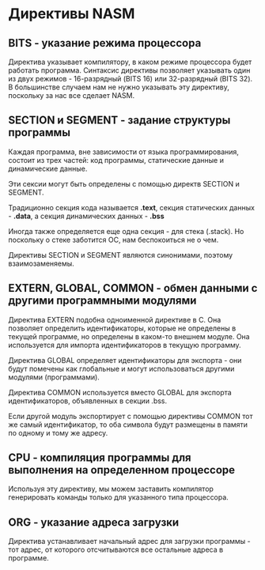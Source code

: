 # Директивы NASM

## BITS - указание режима процессора

Директива указывает компилятору, в каком режиме процессора будет работать программа. Синтаксис директивы позволяет указывать один из двух режимов - 16-разрядный (BITS 16) или 32-разрядный (BITS 32). В большинстве случаем нам не нужно указывать эту директиву, поскольку за нас все сделает NASM. 

## SECTION и SEGMENT - задание структуры программы

Каждая программа, вне зависимости от языка программирования, состоит из трех частей: код программы, статические данные и динамические данные.

Эти сексии могут быть определены с помощью директв SECTION и SEGMENT.

Традиционно секция кода называется **.text**, секция статических данных - **.data**, а секция динамических данных - **.bss**

Иногда также определяется еще одна секция - для стека (.stack). Но поскольку о стеке заботится ОС, нам беспокоиться не о чем.

Директивы SECTION и SEGMENT являются синонимами, поэтому взаимозаменяемы.

## EXTERN, GLOBAL, COMMON - обмен данными с другими программными модулями

Директива EXTERN подобна одноименной директиве в С. Она позволяет определить идентификаторы, которые не определены в текущей программе, но определены в каком-то внешнем модуле. Она используется для импорта идентификаторов в текущую программу.

Директива GLOBAL определяет идентификаторы для экспорта - они будут помечены как глобальные и могут использоваться другими модулями (программами).

Директива COMMON используется вместо GLOBAL для экспорта идентификаторов, объявленных в секции .bss. 

Если другой модуль экспортирует с помощью директивы COMMON тот же самый идентификатор, то оба символа будут размещены в памяти по одному и тому же адресу.

## CPU - компиляция программы для выполнения на определенном процессоре

Используя эту директиву, мы можем заставить компилятор генерировать команды только для указанного типа процессора. 

## ORG - указание адреса загрузки

Директива устанавливает начальный адрес для загрузки программы - тот адрес, от которого отсчитываются все остальные адреса в программе. 
